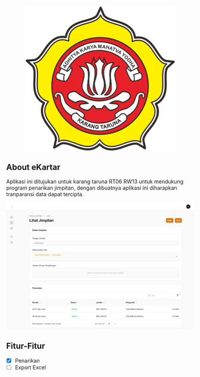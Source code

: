 <p align="center"><a href="https://laravel.com" target="_blank"><img src="./public/images/logo.png" width="400" alt="Laravel Logo"></a></p>

## About eKartar

Aplikasi ini ditujukan untuk karang taruna RT06 RW13 untuk mendukung program penarikan jimpitan, dengan dibuatnya aplikasi ini diharapkan tranparansi data dapat tercipta.

<img src="./public/images/screenshoot.png" width="720" alt="eKartar">

## Fitur-Fitur

-   [x] Penarikan
-   [ ] Export Excel
